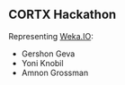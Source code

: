CORTX Hackathon
---------------

Representing [Weka.IO](https://weka.io):

- Gershon Geva
- Yoni Knobil
- Amnon Grossman
